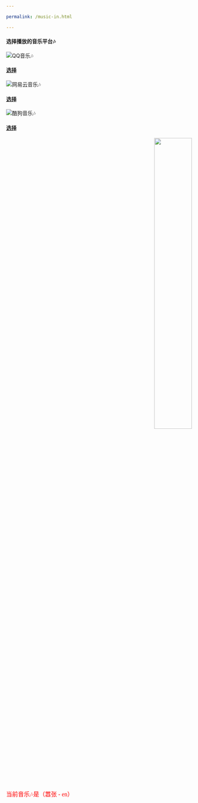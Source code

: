 ```yaml
---

permalink: /music-in.html

---
```


#### 选择播放的音乐平台🎶
![QQ音乐🎶](https://y.gtimg.cn/music/photo_new/T001R300x300M000000xVBxt1xgiyW.jpg?max_age=2592000)
#### [选择](/qqmusic.html)

![网易云音乐🎶](https://tse1-mm.cn.bing.net/th/id/OIP.ndc1TIqHhuwtwLqEg7TR2QHaFh?pid=Api&dpr=1.94)
#### [选择](/music163.html)

![酷狗音乐🎶](http://www.lgstatic.com/thumbnail_300x300/image1/M00/10/CD/Cgo8PFT_tOuASrGXAABorM2MQ0I898.png)
#### [选择](/kgmusic.html)

<div align=right><img src="https://note.youdao.com/yws/api/personal/file/WEB69c60d6bb103f646c40262f8cd4cfacd?method=download&shareKey=f388eda8c2b819be50fc9298fd6a8903&inline=true" width="45%" "></div>

<font face="黑体" color=red size=3>当前音乐🎶是（嚣张 - en）</font>
